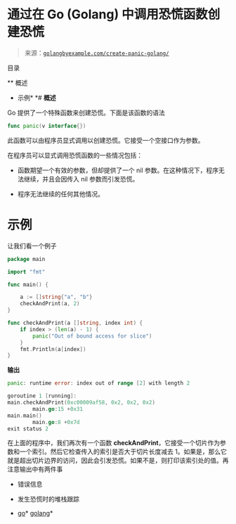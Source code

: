<!--yml

类别：未分类

日期：2024-10-13 06:27:34

-->

# 通过在 Go (Golang) 中调用恐慌函数创建恐慌

> 来源：[`golangbyexample.com/create-panic-golang/`](https://golangbyexample.com/create-panic-golang/)

目录

**   概述

+   示例*  *# **概述**

Go 提供了一个特殊函数来创建恐慌。下面是该函数的语法

```go
func panic(v interface{})
```

此函数可以由程序员显式调用以创建恐慌。它接受一个空接口作为参数。

在程序员可以显式调用恐慌函数的一些情况包括：

+   函数期望一个有效的参数，但却提供了一个 nil 参数。在这种情况下，程序无法继续，并且会因传入 nil 参数而引发恐慌。

+   程序无法继续的任何其他情况。

# 示例

让我们看一个例子

```go
package main

import "fmt"

func main() {

	a := []string{"a", "b"}
	checkAndPrint(a, 2)
}

func checkAndPrint(a []string, index int) {
	if index > (len(a) - 1) {
		panic("Out of bound access for slice")
	}
	fmt.Println(a[index])
}
```

**输出**

```go
panic: runtime error: index out of range [2] with length 2

goroutine 1 [running]:
main.checkAndPrint(0xc00009af58, 0x2, 0x2, 0x2)
        main.go:15 +0x31
main.main()
        main.go:8 +0x7d
exit status 2
```

在上面的程序中，我们再次有一个函数 **checkAndPrint**，它接受一个切片作为参数和一个索引。然后它检查传入的索引是否大于切片长度减去 1。如果是，那么它就是超出切片边界的访问，因此会引发恐慌。如果不是，则打印该索引处的值。再注意输出中有两件事

+   错误信息

+   发生恐慌时的堆栈跟踪

+   [go](https://golangbyexample.com/tag/go/)*   [golang](https://golangbyexample.com/tag/golang/)*
